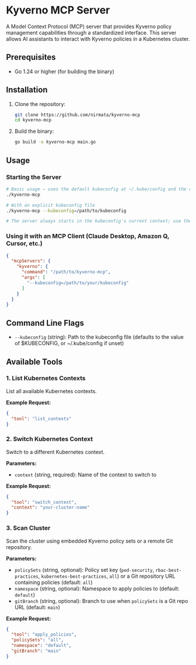 # Kyverno MCP Server

A Model Context Protocol (MCP) server that provides Kyverno policy management capabilities through a standardized interface. This server allows AI assistants to interact with Kyverno policies in a Kubernetes cluster.

## Prerequisites

- Go 1.24 or higher (for building the binary)

## Installation

1. Clone the repository:
   ```bash
   git clone https://github.com/nirmata/kyverno-mcp
   cd kyverno-mcp
   ```

2. Build the binary:
   ```bash
   go build -o kyverno-mcp main.go
   ```

## Usage

### Starting the Server

```bash
# Basic usage – uses the default kubeconfig at ~/.kube/config and the current context
./kyverno-mcp

# With an explicit kubeconfig file
./kyverno-mcp --kubeconfig=/path/to/kubeconfig

# The server always starts in the kubeconfig's current context; use the `switch_context` tool to change it at runtime.
```

### Using it with an MCP Client (Claude Desktop, Amazon Q, Cursor, etc.)

```json
{
  "mcpServers": {
    "kyverno": {
      "command": "/path/to/kyverno-mcp",
      "args": [
        "--kubeconfig=/path/to/your/kubeconfig"
      ]
    }
  }
}
```

## Command Line Flags

- `--kubeconfig` (string): Path to the kubeconfig file (defaults to the value of $KUBECONFIG, or ~/.kube/config if unset)

## Available Tools

### 1. List Kubernetes Contexts

List all available Kubernetes contexts.

**Example Request:**
```json
{
  "tool": "list_contexts"
}
```

### 2. Switch Kubernetes Context

Switch to a different Kubernetes context.

**Parameters:**
- `context` (string, required): Name of the context to switch to

**Example Request:**
```json
{
  "tool": "switch_context",
  "context": "your-cluster-name"
}
```

### 3. Scan Cluster

Scan the cluster using embedded Kyverno policy sets or a remote Git repository.

**Parameters:**
- `policySets` (string, optional): Policy set key (`pod-security`, `rbac-best-practices`, `kubernetes-best-practices`, `all`) or a Git repository URL containing policies (default: `all`)
- `namespace` (string, optional): Namespace to apply policies to (default: `default`)
- `gitBranch` (string, optional): Branch to use when `policySets` is a Git repo URL (default: `main`)

**Example Request:**
```json
{
  "tool": "apply_policies",
  "policySets": "all",
  "namespace": "default",
  "gitBranch": "main"
}
```
